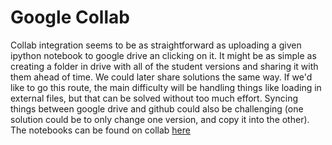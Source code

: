 # Google Collab

Collab integration seems to be as straightforward as uploading a given ipython notebook to google drive an clicking on it. It might be as simple as
creating a folder in drive with all of the student versions and sharing it with them ahead of time. We could later share solutions the same way. 
If we'd like to go this route, the main difficulty will be handling things like loading in external files, but that can be solved without too much effort. 
Syncing things between google drive and github could also be challenging (one solution could be to only change one version, and copy it into the other).
The notebooks can be found on collab [here](https://drive.google.com/drive/folders/19qywXGcx63YOHvuWFGUaCLQgppPSs7m_)

<!---
The previous readme:
# Getting started with Jupyter notebook
To open the Jupyter notebook on your own computer using a Python distribution (e.g. Anaconda), follow the below steps. 

1. Download the GradMap repository at https://github.com/astroumd/GradMap using the green "Clone or Download" button (and click Download ZIP).
2. Once the file is downloaded, unzip it and make sure the folder ends up in your Downloads folder.

Mac users: 
1. Open up the Terminal application navigate to the folder using `cd Downloads/GradMap-master`
1. Type the command `jupyter notebook`. Your default web browser should open a list of files in your Downloads folder.
2. Navigate to the Lectures 2020 folder. Click on any lecture and it will open up the Jupyter notebook.

PC users:
1. Open up the command prompt (follow instructions here: https://www.lifewire.com/how-to-open-command-prompt-2618089)
2. Navigate to the folder using `cd Downloads/GradMap-master`.
1. Type the command `jupyter notebook`. Your default web browser should open a list of files in your Downloads folder.
2. Navigate to the Lectures 2020 folder. Click on any lecture and it will open up the Jupyter notebook.

Anaconda Navigator (both Mac and PC):
1. Search for the program `Anaconda Navigator` on your computer and start the program
2. Find the `Jupyter-notebook` widget and click install
3. Once it finishes installing, launch the notebook and navigate to your working directory
-->

